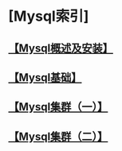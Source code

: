 # [Mysql索引]

## [【Mysql概述及安装】](./mysql1.md)
## [【Mysql基础】](./mysql2.md)
## [【Mysql集群（一）】](./mysql3.md)
## [【Mysql集群（二）】](./mysql4.md)
